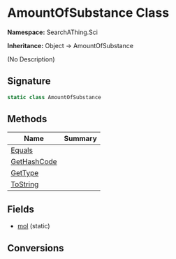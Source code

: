 # AmountOfSubstance Class
**Namespace:** SearchAThing.Sci

**Inheritance:** Object → AmountOfSubstance

(No Description)

## Signature
```csharp
static class AmountOfSubstance
```
## Methods
|**Name**|**Summary**|
|---|---|
|[Equals](AmountOfSubstance/Equals.md)||
|[GetHashCode](AmountOfSubstance/GetHashCode.md)||
|[GetType](AmountOfSubstance/GetType.md)||
|[ToString](AmountOfSubstance/ToString.md)||
## Fields
- [mol](AmountOfSubstance/mol.md) (static)
## Conversions
